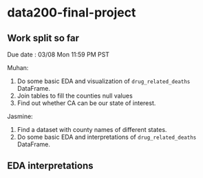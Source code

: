 # data200-final-project

## Work split so far

Due date : 03/08 Mon 11:59 PM PST

Muhan:
1. Do some basic EDA and visualization of `drug_related_deaths` DataFrame.
2. Join tables to fill the counties null values
3. Find out whether CA can be our state of interest.

Jasmine:
1. Find a dataset with county names of different states.
2. Do some basic EDA and interpretations of `drug_related_deaths` DataFrame.

## EDA interpretations
